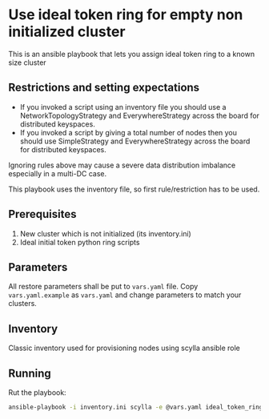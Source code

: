 # Use ideal token ring for empty non initialized cluster

This is an ansible playbook that lets you assign ideal token ring to a known size cluster

## Restrictions and setting expectations

* If you invoked a script using an inventory file you should use a
  NetworkTopologyStrategy and EverywhereStrategy across the board for
  distributed keyspaces.
* If you invoked a script by giving a total number of nodes then you
  should use SimpleStrategy and EverywhereStrategy across the board
  for distributed keyspaces.

Ignoring rules above may cause a severe data distribution imbalance
especially in a multi-DC case.

This playbook uses the inventory file, so first rule/restriction has to be used.

## Prerequisites

1. New cluster which is not initialized (its inventory.ini)
2. Ideal initial token python ring scripts

## Parameters

All restore parameters shall be put to `vars.yaml` file.
Copy `vars.yaml.example` as `vars.yaml` and change parameters to match your clusters.

## Inventory

Classic inventory used for provisioning nodes using scylla ansible role

## Running

Rut the playbook:

```bash
ansible-playbook -i inventory.ini scylla -e @vars.yaml ideal_token_ring.yaml
```
